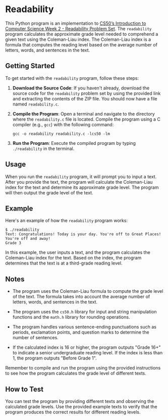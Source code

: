 # Readability

This Python program is an implementation to [CS50’s Introduction to Computer Science Week 2 - Readability Problem Set](https://cs50.harvard.edu/x/2023/psets/2/readability/). The `readability` program calculates the approximate grade level needed to comprehend a given text using the Coleman-Liau index. The Coleman-Liau index is a formula that computes the reading level based on the average number of letters, words, and sentences in the text.

## Getting Started

To get started with the `readability` program, follow these steps:

1. **Download the Source Code**: If you haven't already, download the source code for the `readability` problem set by using the provided link and extracting the contents of the ZIP file. You should now have a file named `readability.c`.

2. **Compile the Program**: Open a terminal and navigate to the directory where the `readability.c` file is located. Compile the program using a C compiler (e.g., `gcc`) with the following command:

   ```
   gcc -o readability readability.c -lcs50 -lm
   ```

3. **Run the Program**: Execute the compiled program by typing `./readability` in the terminal.

## Usage

When you run the `readability` program, it will prompt you to input a text. After you provide the text, the program will calculate the Coleman-Liau index for the text and determine its approximate grade level. The program will then output the grade level of the text.

## Example

Here's an example of how the `readability` program works:

```
$ ./readability
Text: Congratulations! Today is your day. You're off to Great Places! You're off and away!
Grade 3
```

In this example, the user inputs a text, and the program calculates the Coleman-Liau index for the text. Based on the index, the program determines that the text is at a third-grade reading level.

## Notes

- The program uses the Coleman-Liau formula to compute the grade level of the text. The formula takes into account the average number of letters, words, and sentences in the text.

- The program uses the `cs50.h` library for input and string manipulation functions and the `math.h` library for rounding operations.

- The program handles various sentence-ending punctuations such as periods, exclamation points, and question marks to determine the number of sentences.

- If the calculated index is 16 or higher, the program outputs "Grade 16+" to indicate a senior undergraduate reading level. If the index is less than 1, the program outputs "Before Grade 1".

Remember to compile and run the program using the provided instructions to see how the program calculates the grade level of different texts.

## How to Test

You can test the program by providing different texts and observing the calculated grade levels. Use the provided example texts to verify that the program produces the correct results for different reading levels.